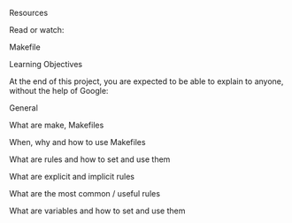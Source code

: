 Resources

Read or watch:



Makefile

Learning Objectives

At the end of this project, you are expected to be able to explain to anyone, without the help of Google:



General

What are make, Makefiles

When, why and how to use Makefiles

What are rules and how to set and use them

What are explicit and implicit rules

What are the most common / useful rules

What are variables and how to set and use them
